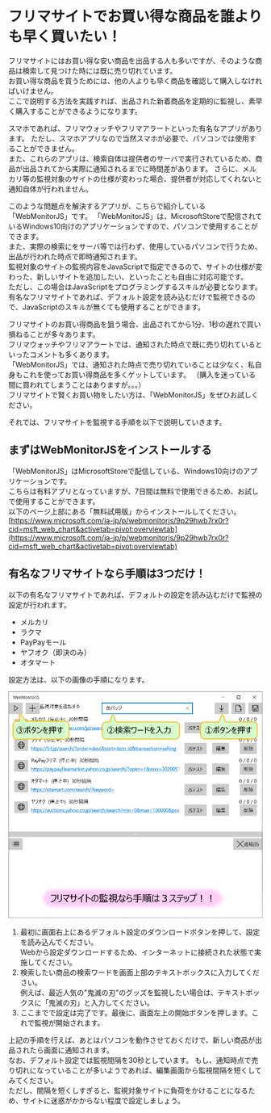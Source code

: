 # フリマサイトでお買い得な商品を誰よりも早く買いたい！
フリマサイトにはお買い得な安い商品を出品する人も多いですが、そのような商品は検索して見つけた時には既に売り切れています。  
お買い得な商品を買うためには、他の人よりも早く商品を確認して購入しなければいけません。  
ここで説明する方法を実践すれば、出品された新着商品を定期的に監視し、素早く購入することができるようになります。

スマホであれば、フリマウォッチやフリマアラートといった有名なアプリがあります。
ただし、スマホアプリなので当然スマホが必要で、パソコンでは使用することができません。  
また、これらのアプリは、検索自体は提供者のサーバで実行されているため、商品が出品されてから実際に通知されるまでに時間差があります。
さらに、メルカリ等の監視対象のサイトの仕様が変わった場合、提供者が対応してくれないと通知自体が行われません。

このような問題点を解決するアプリが、こちらで紹介している「WebMonitorJS」です。
「WebMonitorJS」は、MicrosoftStoreで配信されているWindows10向けのアプリケーションですので、パソコンで使用することができます。  
また、実際の検索にをサーバ等では行わず、使用しているパソコンで行うため、出品が行われた時点で即時通知されます。  
監視対象のサイトの監視内容をJavaScriptで指定できるので、サイトの仕様が変わった、新しいサイトを追加したい、といったことも自由に対応可能です。  
ただし、この場合はJavaScriptをプログラミングするスキルが必要となります。有名なフリマサイトであれば、デフォルト設定を読み込むだけで監視できるので、JavaScriptのスキルが無くても使用することができます。

フリマサイトのお買い得商品を狙う場合、出品されてから1分、1秒の遅れで買い損ねることが多々あります。  
フリマウォッチやフリマアラートでは、通知された時点で既に売り切れているといったコメントも多くあります。  
「WebMonitorJS」では、通知された時点で売り切れていることは少なく、私自身もこれを使ってお買い得商品を多くゲットしています。
（購入を迷っている間に買われてしまうことはありますが。。。）  
フリマサイトで賢くお買い物をしたい方は、「WebMonitorJS」をぜひお試しください。

それでは、フリマサイトを監視する手順を以下で説明していきます。

## まずはWebMonitorJSをインストールする
「WebMonitorJS」はMicrosoftStoreで配信している、Windows10向けのアプリケーションです。  
こちらは有料アプリとなっていますが、7日間は無料で使用できるため、お試しで使用することができます。  
以下のページ上部にある「無料試用版」からインストールしてください。  
[https://www.microsoft.com/ja-jp/p/webmonitorjs/9p29hwb7rx0r?cid=msft_web_chart&activetab=pivot:overviewtab](https://www.microsoft.com/ja-jp/p/webmonitorjs/9p29hwb7rx0r?cid=msft_web_chart&activetab=pivot:overviewtab)

## 有名なフリマサイトなら手順は3つだけ！
以下の有名なフリマサイトであれば、デフォルトの設定を読み込むだけで監視の設定が行われます。  
- メルカリ
- ラクマ
- PayPayモール
- ヤフオク（即決のみ）
- オタマート

設定方法は、以下の画像の手順になります。

![説明画像](./images/howto_jp_1.png)

1. 最初に画面右上にあるデフォルト設定のダウンロードボタンを押して、設定を読み込んでください。  
Webから設定ダウンロードするため、インターネットに接続された状態で実施してください。
2. 検索したい商品の検索ワードを画面上部のテキストボックスに入力してください。  
例えば、最近人気の"鬼滅の刃"のグッズを監視したい場合は、テキストボックスに「鬼滅の刃」と入力してください。
3. ここまでで設定は完了です。最後に、画面左上の開始ボタンを押します。これで監視が開始されます。

上記の手順を行えば、あとはパソコンを動作させておくだけで、新しい商品が出品されたら画面に通知されます。  
なお、デフォルト設定では監視間隔を30秒としています。
もし、通知時点で売り切れになっていることが多いようであれば、編集画面から監視間隔を短くしてみてください。  
ただし、間隔を短くしすぎると、監視対象サイトに負荷をかけることになるため、サイトに迷惑がかからない程度で設定しましょう。
